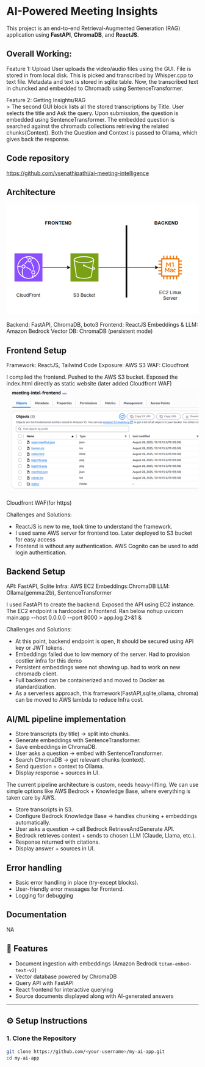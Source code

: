 # AI-Powered Meeting Insights

This project is an end-to-end Retrieval-Augmented Generation (RAG) application using **FastAPI**, **ChromaDB**, and **ReactJS**. 

## Overall Working:

Feature 1: Upload
User uploads the video/audio files using the GUI. File is stored in from local disk. This is picked and transcribed by Whisper.cpp to text file. Metadata and text is stored in sqlite table. Now, the transcribed text in chuncked and embedded to Chromadb using SentenceTransformer.

Feature 2: Getting Insights/RAG<br>>
The second GUI block lists all the stored transcriptions by Title. User selects the title and Ask the query. Upon submission, the question is embedded using SentenceTransformer. The embedded question is searched against the chromadb collections retrieving the related chunks(Context).
Both the Question and Context is passed to Ollama, which gives back the response.

## Code repository

https://github.com/vsenathipathi/ai-meeting-intelligence

## Architecture
![alt text](image.png)

Backend: FastAPI, ChromaDB, boto3
Frontend: ReactJS
Embeddings & LLM: Amazon Bedrock
Vector DB: ChromaDB (persistent mode)


## Frontend Setup
Framework: ReactJS, Tailwind
Code Exposure: AWS S3
WAF: Cloudfront

I compiled the frontend. Pushed to the AWS S3 bucket. Exposed the index.html directly as static website (later added Cloudfront WAF)
![alt text](image-2.png)

Cloudfront WAF(for https)

Challenges and Solutions:
- ReactJS is new to me, took time to understand the framework.
- I used same AWS server for frontend too. Later deployed to S3 bucket for easy access
- Frontend is without any authentication. AWS Cognito can be used to add login authentication.

## Backend Setup
API: FastAPI, Sqlite
Infra: AWS EC2
Embeddings:ChromaDB
LLM: Ollama(gemma:2b), SentenceTransformer

I used FastAPI to create the backend. Exposed the API using EC2 instance. The EC2 endpoint is hardcoded in Frontend. 
Ran below 
nohup uvicorn main:app --host 0.0.0.0 --port 8000 > app.log 2>&1 &

Challenges and Solutions:
- At this point, backend endpoint is open, It should be secured using API key or JWT tokens.
- Embeddings failed due to low memory of the server. Had to provision costlier infra for this demo
- Persistent embeddings were not showing up. had to work on new chromadb client.
- Full backend can be containerized and moved to Docker as standardization.
- As a serverless approach, this framework(FastAPI,sqlite,ollama, chroma) can be moved to AWS lambda to reduce Infra cost.

## AI/ML pipeline implementation
- Store transcripts (by title) → split into chunks.
- Generate embeddings with SentenceTransformer.
- Save embeddings in ChromaDB.
- User asks a question → embed with SentenceTransformer.
- Search ChromaDB → get relevant chunks (context).
- Send question + context to Ollama.
- Display response + sources in UI.

The current pipeline architecture is custom, needs heavy-lifting. We can use simple options like AWS Bedrock + Knowledge Base, where everything is taken care by AWS.

- Store transcripts in S3.
- Configure Bedrock Knowledge Base → handles chunking + embeddings automatically.
- User asks a question → call Bedrock RetrieveAndGenerate API.
- Bedrock retrieves context + sends to chosen LLM (Claude, Llama, etc.).
- Response returned with citations.
- Display answer + sources in UI.

## Error handling
- Basic error handling in place (try-except blocks).
- User-friendly error messages for Frontend.
- Logging for debugging

## Documentation
NA



## 🚀 Features
- Document ingestion with embeddings (Amazon Bedrock `titan-embed-text-v2`)
- Vector database powered by ChromaDB
- Query API with FastAPI
- React frontend for interactive querying
- Source documents displayed along with AI-generated answers


---

## ⚙️ Setup Instructions

### 1. Clone the Repository
```bash
git clone https://github.com/<your-username>/my-ai-app.git
cd my-ai-app
